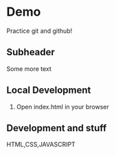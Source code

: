 # Demo

Practice git and github!

## Subheader

Some more text

## Local Development

1. Open index.html in your browser

## Development and stuff

HTML,CSS,JAVASCRIPT 
